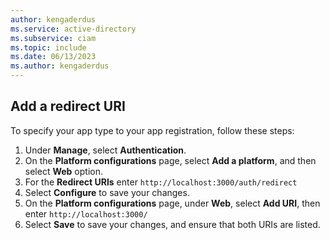 ```yaml
---
author: kengaderdus
ms.service: active-directory
ms.subservice: ciam
ms.topic: include
ms.date: 06/13/2023
ms.author: kengaderdus
---
```


## Add a redirect URI

To specify your app type to your app registration, follow these steps:

1. Under **Manage**, select **Authentication**.
1. On the **Platform configurations** page, select **Add a platform**, and then select **Web** option.
1. For the **Redirect URIs** enter `http://localhost:3000/auth/redirect`
1. Select **Configure** to save your changes.
1. On the **Platform configurations** page, under **Web**, select **Add URI**, then enter `http://localhost:3000/`
1. Select **Save** to save your changes, and ensure that both URIs are listed.
